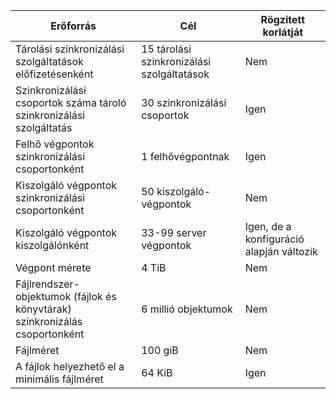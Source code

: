 | Erőforrás | Cél | Rögzített korlátját |
|----------|--------------|------------|
| Tárolási szinkronizálási szolgáltatások előfizetésenként | 15 tárolási szinkronizálási szolgáltatások | Nem |
| Szinkronizálási csoportok száma tároló szinkronizálási szolgáltatás | 30 szinkronizálási csoportok | Igen |
| Felhő végpontok szinkronizálási csoportonként | 1 felhővégpontnak | Igen |
| Kiszolgáló végpontok szinkronizálási csoportonként | 50 kiszolgáló-végpontok | Nem |
| Kiszolgáló végpontok kiszolgálónként | 33-99 server végpontok | Igen, de a konfiguráció alapján változik |
| Végpont mérete | 4 TiB | Nem |
| Fájlrendszer-objektumok (fájlok és könyvtárak) szinkronizálás csoportonként | 6 millió objektumok | Nem |
| Fájlméret | 100 giB | Nem |
| A fájlok helyezhető el a minimális fájlméret | 64 KiB | Igen |